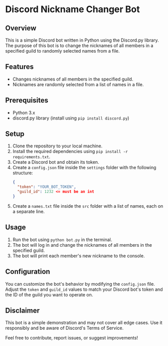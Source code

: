 # Discord Nickname Changer Bot

## Overview
This is a simple Discord bot written in Python using the Discord.py library. The purpose of this bot is to change the nicknames of all members in a specified guild to randomly selected names from a file.

## Features
- Changes nicknames of all members in the specified guild.
- Nicknames are randomly selected from a list of names in a file.

## Prerequisites
- Python 3.x
- discord.py library (install using `pip install discord.py`)

## Setup
1. Clone the repository to your local machine.
2. Install the required dependencies using `pip install -r requirements.txt`.
3. Create a Discord bot and obtain its token.
4. Create a `config.json` file inside the `settings` folder with the following structure:
    ```json
    {
      "token": "YOUR_BOT_TOKEN",
      "guild_id": 1232 <= must be an int
    }
    ```
5. Create a `names.txt` file inside the `src` folder with a list of names, each on a separate line.

## Usage
1. Run the bot using `python bot.py` in the terminal.
2. The bot will log in and change the nicknames of all members in the specified guild.
3. The bot will print each member's new nickname to the console.

## Configuration
You can customize the bot's behavior by modifying the `config.json` file. Adjust the `token` and `guild_id` values to match your Discord bot's token and the ID of the guild you want to operate on.

## Disclaimer
This bot is a simple demonstration and may not cover all edge cases. Use it responsibly and be aware of Discord's Terms of Service.

Feel free to contribute, report issues, or suggest improvements!
